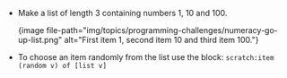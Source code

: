 - Make a list of length 3 containing numbers 1, 10 and 100.
    
    {image file-path="img/topics/programming-challenges/numeracy-go-up-list.png" alt="First item 1, second item 10 and third item 100."}

- To choose an item randomly from the list use the block: `scratch:item (random v) of [list v]`